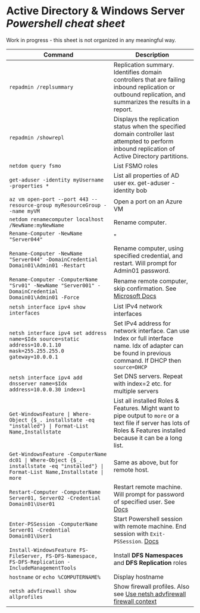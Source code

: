 # Active Directory & Windows Server *Powershell cheat sheet*

Work in progress - this sheet is not organized in any meaningful way.

| Command | Description
| --- | --- |
| `repadmin /replsummary` | Replication summary. Identifies domain controllers that are failing inbound replication or outbound replication, and summarizes the results in a report. |
| `repadmin /showrepl` | Displays the replication status when the specified domain controller last attempted to perform inbound replication of Active Directory partitions. |
| `netdom query fsmo` | List FSMO roles |
| `get-aduser -identity myUsername -properties *` | List all properties of AD user ex. get-aduser -identity bob |
| `az vm open-port --port 443 --resource-group myResourceGroup --name myVM` | Open a port on an Azure VM |
| `netdom renamecomputer localhost /NewName:myNewName` | Rename computer. |
| `Rename-Computer -NewName "Server044"` | " |
| `Rename-Computer -NewName "Server044" -DomainCredential Domain01\Admin01 -Restart` | Rename computer, using specified credential, and restart. Will prompt for Admin01 password. |
| `Rename-Computer -ComputerName "Srv01" -NewName "Server001" -DomainCredential Domain01\Admin01 -Force` | Rename remote computer, skip confirmation. See [Microsoft Docs](https://docs.microsoft.com/en-us/powershell/module/microsoft.powershell.management/rename-computer?view=powershell-7.2) |
| `netsh interface ipv4 show interfaces` | List IPv4 network interfaces |
| `netsh interface ipv4 set address name=$Idx source=static address=10.0.1.10 mask=255.255.255.0 gateway=10.0.0.1` | Set IPv4 address for network interface. Can use Index or full interface name. Idx of adapter can be found in previous command. If DHCP then `source=DHCP` |
| `netsh interface ipv4 add dnsserver name=$Idx address=10.0.0.30 index=1` | Set DNS servers. Repeat with index=2 etc. for multiple servers |
| `Get-WindowsFeature \| Where-Object {$_. installstate -eq "installed"} \| Format-List Name,Installstate` | List all installed Roles & Features. Might want to pipe output to `more` or a text file if server has lots of Roles & Features installed because it can be a long list. |
| `Get-WindowsFeature -ComputerName dc01 \| Where-Object {$_. installstate -eq "installed"} \| Format-List Name,Installstate \| more` | Same as above, but for remote host. |
| `Restart-Computer -ComputerName Server01, Server02 -Credential Domain01\User01` | Restart remote machine. Will prompt for password of specified user. See [Docs](https://docs.microsoft.com/en-us/powershell/module/microsoft.powershell.management/restart-computer?view=powershell-7.2) |
| `Enter-PSSession -ComputerName Server01 -Credential Domain01\User1` | Start Powershell session with remote machine. End session with `Exit-PSSession`. [Docs](https://docs.microsoft.com/en-us/powershell/module/microsoft.powershell.core/enter-pssession?view=powershell-7.2) |
| `Install-WindowsFeature FS-FileServer, FS-DFS-Namespace, FS-DFS-Replication -IncludeManagementTools` | Install **DFS Namespaces** and **DFS Replication** roles |
| `hostname` or `echo %COMPUTERNAME%` | Display hostname |
| `netsh advfirewall show allprofiles` | Show firewall profiles. Also see [Use netsh advfirewall firewall context](https://docs.microsoft.com/en-us/troubleshoot/windows-server/networking/netsh-advfirewall-firewall-control-firewall-behavior) |
